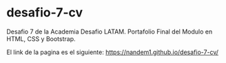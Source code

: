 

# desafio-7-cv

Desafio 7 de la Academia Desafio LATAM. Portafolio Final del Modulo en HTML, CSS y Bootstrap.

El link de la pagina es el siguiente: https://nandem1.github.io/desafio-7-cv/
